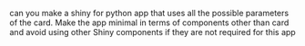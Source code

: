 can you make a shiny for python app that uses all the possible parameters of the card.
Make the app minimal in terms of components other than card and avoid using other Shiny components if they are not required for this app
